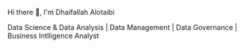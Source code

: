 Hi there 👋, I'm Dhaifallah Alotaibi

Data Science & Data Analysis | Data Management | Data Governance | Business Intlligence Analyst
